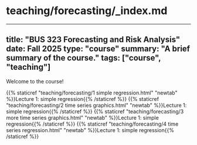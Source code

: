 # teaching/forecasting/_index.md

---
title: "BUS 323 Forecasting and Risk Analysis"
date: Fall 2025
type: "course"
summary: "A brief summary of the course."
tags: ["course", "teaching"]
---

Welcome to the course!

{{% staticref "teaching/forecasting/1 simple regression.html" "newtab" %}}Lecture 1: simple regression{{% /staticref %}}
{{% staticref "teaching/forecasting/2 time series graphics.html" "newtab" %}}Lecture 1: simple regression{{% /staticref %}}
{{% staticref "teaching/forecasting/3 more time series graphics.html" "newtab" %}}Lecture 1: simple regression{{% /staticref %}}
{{% staticref "teaching/forecasting/4 time series regression.html" "newtab" %}}Lecture 1: simple regression{{% /staticref %}}